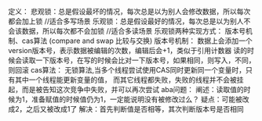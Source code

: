 定义：
    悲观锁：总是假设最坏的情况，每次总是以为别人会修改数据，所以每次都会加上锁   //适合多写场景
    乐观锁：总是假设最好的情况，每次总是以为别人不会该数据，所以每次都不会加锁   //适合多读场景
乐观锁两种实现方式：
    版本号机制、cas算法 (compare and swap 比较与交换)
    版本号机制：
        数据上会添加一个version版本号，表示数据被编辑的次数，编辑后会+1，类似于引用计数器
        读的时候会读取一下版本号，在写的时候会比对一下版本号，如果相同，则写入，不同，则回滚
    cas算法：
        无锁算法,当多个线程尝试使用CAS同时更新同一个变量时，只有其中一个线程能更新变量的值，
        而其它线程都失败，失败的线程并不会被挂起，而是被告知这次竞争中失败，并可以再次尝试
    aba问题：
        阐述：读取值的时候为1，准备赋值的时候值仍为1，一定能说明没有被修改过么？
        疑点：可能被改成2，之后又被改成1了
        解决：首先判断值是否相等，其次判断版本号是否相同